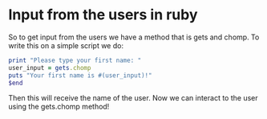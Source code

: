 # Input from the users in ruby
So to get input from the users we have a method that is gets and chomp.
To write this on a simple script we do:
```Ruby
print "Please type your first name: "
user_input = gets.chomp
puts "Your first name is #(user_input)!"
$end
```
Then this will receive the name of the user. Now we can interact to the user using the gets.chomp method!
